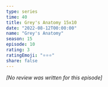 ```yaml
---
type: series
time: 40
title: Grey's Anatomy 15x10
date: "2022-08-12T00:00:00"
name: "Grey's Anatomy"
season: 15
episode: 10
rating: 3
ratingEmoji: "⭐️⭐️⭐️"
share: false
---
```


*[No review was written for this episode]*